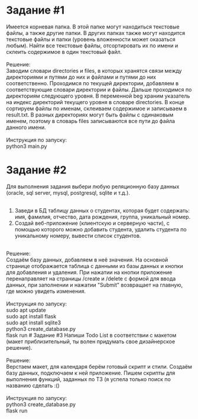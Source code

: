 # Задание #1
Имеется корневая папка. В этой папке могут находиться текстовые файлы, а также другие папки. В других папках также могут находится текстовые файлы и папки (уровень вложенности может оказаться любым). Найти все текстовые файлы, отсортировать их по имени и склеить содержимое в один текстовый файл.<br>
<br>
Решение:<br>
Заводим словари directories и files, в которых хранятся связи между директориями и путями до них и файлами и путями до них соответственно. Проходимся по текущей директории, добавляем в соответствующие словари директории и файлы. Дальше проходимся по директориям следующего уровня. В переменной beg храним указатель на индекс директорий текущего уровня в словаре directories. В конце сортируем файлы по именам, склеиваем содержимое и записываем в result.txt. В разных директориях могут быть файлы с одинаковым именем, поэтому в словарь files записываются все пути до файла данного имени.<br>
<br>
Инструкция по запуску: <br>
python3 main.py
# Задание #2
Для выполнения задания выбери любую реляционную базу данных (oracle, sql server, mysql, postgresql, sqlite и т.д.).<br>
<br>
1. Заведи в БД таблицу данных о студентах, которая будет содержать: имя, фамилия, отчество, дата рождения, группа, уникальный номер.<br>
2. Создай веб-приложение (клиентскую и серверную части), с помощью которого можно добавить студента, удалить студента по уникальному номеру, вывести список студентов.<br>
<br>
Решение:<br>
Создаём базу данных, добавляем в неё значения. На основной странице отображается таблица с данными из базы данных и кнопки для добавления и удаления. При нажатии на кнопки приложение перенаправляет на страницы /create и /delete с формой для ввода данных, при заполнении и нажатии "Submit" возвращает на главную, где можно увидеть изменения.<br>
<br>
Инструкция по запуску:<br>
sudo apt update<br>
sudo apt install flask<br>
sudo apt install sqlite3<br>
python3 create_database.py<br>
flask run
# Задание #3
Напиши Todo List в соответствии с макетом  (макет приблизительный, ты волен придумать свое дизайнерское решение).<br>
<br>
Решение:<br>
Верстаем макет, для календаря берём готовый скрипт и стили. Создаём базу данных, подключаем к ней приложение. Пишем скрипты для выполнения функций, заданных по ТЗ (я успела только поиск по названию сделать :() <br>
<br>
Инструкция по запуску:<br>
python3 create_database.py<br>
flask run<br>
